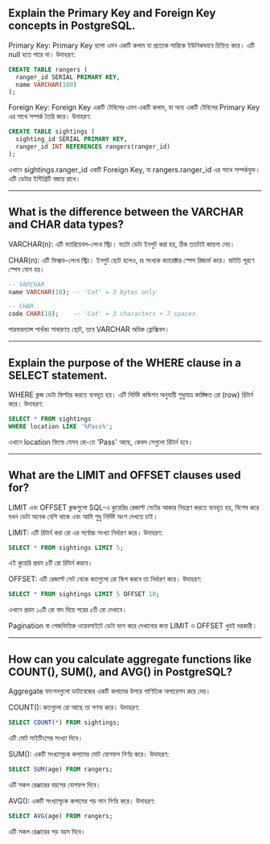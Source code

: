 ## Explain the Primary Key and Foreign Key concepts in PostgreSQL.

Primary Key:
Primary Key হলো এমন একটি কলাম যা প্রত্যেক সারিকে ইউনিকভাবে চিহ্নিত করে। এটি null হতে পারে না। উদাহরণ:

```sql
CREATE TABLE rangers (
  ranger_id SERIAL PRIMARY KEY,
  name VARCHAR(100)
);
```

Foreign Key:
Foreign Key একটি টেবিলের এমন একটি কলাম, যা অন্য একটি টেবিলের Primary Key এর সাথে সম্পর্ক তৈরি করে। উদাহরণ:

```sql
CREATE TABLE sightings (
  sighting_id SERIAL PRIMARY KEY,
  ranger_id INT REFERENCES rangers(ranger_id)
);
```

এখানে sightings.ranger_id একটি Foreign Key, যা rangers.ranger_id এর সাথে সম্পর্কযুক্ত। এটি ডেটার ইন্টিগ্রিটি বজায় রাখে।

---

## What is the difference between the VARCHAR and CHAR data types?

VARCHAR(n):
এটি ভ্যারিয়েবল-লেংথ স্ট্রিং। যতটা ডেটা ইনপুট করা হয়, ঠিক ততটাই জায়গা নেয়।

CHAR(n):
এটি ফিক্সড-লেংথ স্ট্রিং। ইনপুট ছোট হলেও, n সংখ্যক ক্যারেক্টার স্পেস রিজার্ভ করে। ঘাটতি পূরণে স্পেস যোগ হয়।

```sql
-- VARCHAR
name VARCHAR(10); -- 'Cat' = 3 bytes only

-- CHAR
code CHAR(10);    -- 'Cat' = 3 characters + 7 spaces
```

পারফরম্যান্স পার্থক্য সাধারণত ছোট, তবে VARCHAR অধিক ফ্লেক্সিবল।

---

## Explain the purpose of the WHERE clause in a SELECT statement.

WHERE ক্লজ ডেটা ফিল্টার করতে ব্যবহৃত হয়। এটি নির্দিষ্ট কন্ডিশন অনুযায়ী শুধুমাত্র কাঙ্ক্ষিত রো (row) রিটার্ন করে। উদাহরণ:

```sql
SELECT * FROM sightings
WHERE location LIKE '%Pass%';
```

এখানে location ফিল্ডে যেসব রো-তে 'Pass' আছে, কেবল সেগুলো রিটার্ন হবে। 

---

## What are the LIMIT and OFFSET clauses used for?

LIMIT এবং OFFSET ক্লজগুলো SQL-এ কুয়েরির রেজাল্ট সেটের আকার নিয়ন্ত্রণ করতে ব্যবহৃত হয়, বিশেষ করে যখন ডেটা অনেক বেশি থাকে এবং আমি শুধু নির্দিষ্ট অংশ দেখতে চাই।

LIMIT: এটি রিটার্ন করা রো এর সর্বোচ্চ সংখ্যা নির্ধারণ করে। উদাহরণ:

```sql
SELECT * FROM sightings LIMIT 5;
```

এই কুয়েরি প্রথম ৫টি রো রিটার্ন করবে।

OFFSET: এটি রেজাল্ট সেট থেকে কতগুলো রো স্কিপ করবে তা নির্ধারণ করে। উদাহরণ:

```sql
SELECT * FROM sightings LIMIT 5 OFFSET 10;
```

এখানে প্রথম ১০টি রো বাদ দিয়ে পরের ৫টি রো দেখাবে।

Pagination বা পেজভিত্তিক ওয়েবসাইটে ডেটা ভাগ করে দেখানোর জন্য LIMIT ও OFFSET খুবই দরকারী।

---

## How can you calculate aggregate functions like COUNT(), SUM(), and AVG() in PostgreSQL?

Aggregate ফাংশনগুলো ডাটাবেজের একটি কলামের উপরে গাণিতিক অপারেশন করে দেয়।

COUNT(): কতগুলো রো আছে তা গণনা করে। উদাহরণ:

```sql
SELECT COUNT(*) FROM sightings;
```

এটি মোট সাইটিংসের সংখ্যা দিবে।

SUM(): একটি সংখ্যাসূচক কলামের মোট যোগফল নির্ণয় করে। উদাহরণ:

```sql
SELECT SUM(age) FROM rangers;
```

এটি সকল রেঞ্জারের বয়সের যোগফল দিবে।

AVG(): একটি সংখ্যাসূচক কলামের গড় মান নির্ণয় করে। উদাহরণ:

```sql
SELECT AVG(age) FROM rangers;
```

এটি সকল রেঞ্জারের গড় বয়স দিবে।